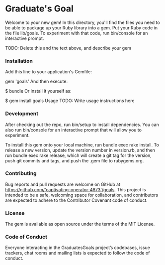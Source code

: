 # Graduate's Goal
Welcome to your new gem! In this directory, you'll find the files you need to be able to package up your Ruby library into a gem. Put your Ruby code in the file lib/goals. To experiment with that code, run bin/console for an interactive prompt.

TODO: Delete this and the text above, and describe your gem

### Installation
Add this line to your application's Gemfile:

gem 'goals'
And then execute:

$ bundle
Or install it yourself as:

$ gem install goals
Usage
TODO: Write usage instructions here

### Development
After checking out the repo, run bin/setup to install dependencies. You can also run bin/console for an interactive prompt that will allow you to experiment.

To install this gem onto your local machine, run bundle exec rake install. To release a new version, update the version number in version.rb, and then run bundle exec rake release, which will create a git tag for the version, push git commits and tags, and push the .gem file to rubygems.org.

### Contributing
Bug reports and pull requests are welcome on GitHub at https://github.com/'captivating-operator-4873'/goals. This project is intended to be a safe, welcoming space for collaboration, and contributors are expected to adhere to the Contributor Covenant code of conduct.

### License
The gem is available as open source under the terms of the MIT License.

### Code of Conduct
Everyone interacting in the GraduatesGoals project’s codebases, issue trackers, chat rooms and mailing lists is expected to follow the code of conduct.
